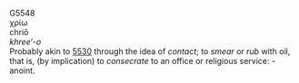 G5548  
χρίω  
chriō  
*khree‘-o*  
Probably akin to [5530](g5530) through the idea of *contact*; to *smear*
or *rub* with oil, that is, (by implication) to *consecrate* to an
office or religious service: - anoint.  
